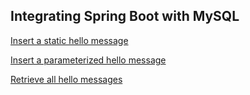 ## Integrating Spring Boot with MySQL

[Insert a static hello message](http://cs5200-spring2018-sharma.us-east-1.elasticbeanstalk.com/api/hello/insert)

[Insert a parameterized hello message](http://cs5200-spring2018-sharma.us-east-1.elasticbeanstalk.com/api/hello/insert/JPA%20is%20great)

[Retrieve all hello messages](http://cs5200-spring2018-sharma.us-east-1.elasticbeanstalk.com/api/hello/select/all)